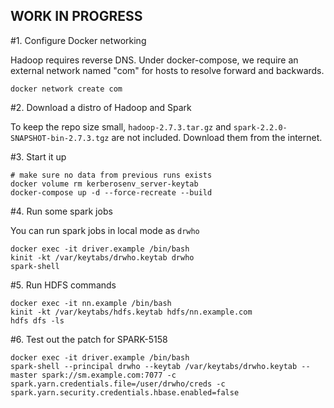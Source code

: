 
## WORK IN PROGRESS


#1. Configure Docker networking

Hadoop requires reverse DNS.  Under docker-compose, we require an external network named "com" for hosts to resolve forward and backwards.

```
docker network create com
```

#2. Download a distro of Hadoop and Spark

To keep the repo size small, `hadoop-2.7.3.tar.gz` and `spark-2.2.0-SNAPSHOT-bin-2.7.3.tgz` are not included.  Download them from the internet.


#3. Start it up

```
# make sure no data from previous runs exists
docker volume rm kerberosenv_server-keytab
docker-compose up -d --force-recreate --build
```

#4. Run some spark jobs

You can run spark jobs in local mode as `drwho`

```
docker exec -it driver.example /bin/bash
kinit -kt /var/keytabs/drwho.keytab drwho
spark-shell
```

#5. Run HDFS commands

```
docker exec -it nn.example /bin/bash
kinit -kt /var/keytabs/hdfs.keytab hdfs/nn.example.com
hdfs dfs -ls
```

#6. Test out the patch for SPARK-5158

```
docker exec -it driver.example /bin/bash
spark-shell --principal drwho --keytab /var/keytabs/drwho.keytab --master spark://sm.example.com:7077 -c spark.yarn.credentials.file=/user/drwho/creds -c spark.yarn.security.credentials.hbase.enabled=false
```





